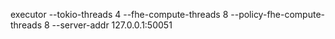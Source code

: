 executor --tokio-threads 4 --fhe-compute-threads 8 --policy-fhe-compute-threads 8 --server-addr 127.0.0.1:50051
